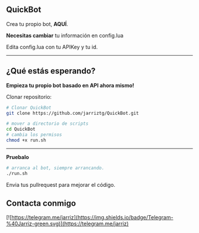 QuickBot
-------------------------
Crea tu propio bot, <td><strong>AQUÍ</strong></td>.


<strong>Necesitas cambiar</strong> tu información en config.lua


Edita config.lua con tu APIKey y tu id.



------------------
¿Qué estás esperando?
------------------

<strong>Empieza tu propio bot basado en API ahora mismo!</strong> 


Clonar repositorio:

```bash
# Clonar QuickBot
git clone https://github.com/jarriztg/QuickBot.git
```
```bash
# mover a directorio de scripts
cd QuickBot
# cambia los permisos
chmod +x run.sh
```

--------------------
<td><strong>Pruebalo</strong></td>

```bash
# arranca al bot, siempre arrancando.
./run.sh
```

Envia tus pullrequest para mejorar el código.



Contacta conmigo
--------------------
[![https://telegram.me/jarriz](https://img.shields.io/badge/Telegram-%40Jarriz-green.svg)](https://telegram.me/jarriz)
